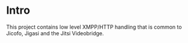 # Intro


This project contains low level XMPP/HTTP handling that is common to Jicofo,
Jigasi and the Jitsi Videobridge.
